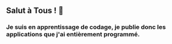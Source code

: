 ## Salut à Tous ! 👋
### Je suis en apprentissage de codage, je publie donc les applications que j'ai entièrement programmé.
